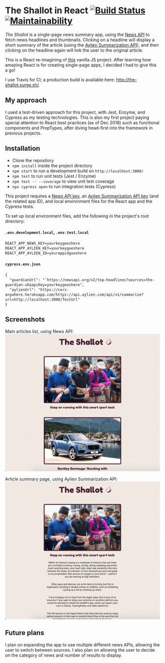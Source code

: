 # The Shallot in React [![Build Status](https://travis-ci.org/jebax/TheShallotReact.svg?branch=master)](https://travis-ci.org/jebax/TheShallotReact) [![Maintainability](https://api.codeclimate.com/v1/badges/64da5abffe3c3bcbeb2a/maintainability)](https://codeclimate.com/github/jebax/TheShallotReact/maintainability)
*The Shallot* is a single-page news summary app, using the [News API](https://newsapi.org/) to fetch news headlines and thumbnails. Clicking on a headline will display a short summary of the article (using the [Aylien Summarization API](https://aylien.com/text-api/summarization/)), and then clicking on the headline again will link the user to the original article.

This is a React re-imagining of [this](https://github.com/jebax/TheShallotSummary) vanilla JS project. After learning how amazing React is for creating single-page apps, I decided I had to give this a go!

I use Travis for CI; a production build is available here: http://the-shallot.surge.sh/.

## My approach
I used a test-driven approach for this project, with Jest, Enzyme, and Cypress as my testing technologies. This is also my first project paying special attention to React best practices (as of Dec 2018) such as functional components and PropTypes, after diving head-first into the framework in previous projects.

## Installation
- Clone the repository
- `npm install` inside the project directory
- `npm start` to run a development build on `http://localhost:3000/`
- `npm test` to run unit tests (Jest / Enzyme)
- `npm test -- --coverage` to view unit test coverage
- `npx cypress open` to run integration tests (Cypress)

This project requires a [News API key](https://newsapi.org/), an [Aylien Summarization API key](https://aylien.com/text-api/summarization/) (and the related app ID), and local environment files for the React app and the Cypress tests.

To set up local environment files, add the following in the project's root directory:

#### `.env.development.local`, `.env.test.local`

```
REACT_APP_NEWS_KEY=yourkeygoeshere
REACT_APP_AYLIEN_KEY=yourkeygoeshere
REACT_APP_AYLIEN_ID=yourappidgoeshere
```

#### `cypress.env.json`

```
{
  "guardianUrl": "`https://newsapi.org/v2/top-headlines?sources=the-guardian-uk&apiKey=yourkeygoeshere",
  "aylienUrl": "https://cors-anywhere.herokuapp.com/https://api.aylien.com/api/v1/summarize?url=http://localhost:3000/TestUrl"
}
```

## Screenshots

Main articles list, using News API:
![main page](./public/screenshot1.png)

Article summary page, using Aylien Summarization API:
![summary page](./public/screenshot2.png)

## Future plans
I plan on expanding the app to use multiple different news APIs, allowing the user to switch between sources. I also plan on allowing the user to decide on the category of news and number of results to display.
